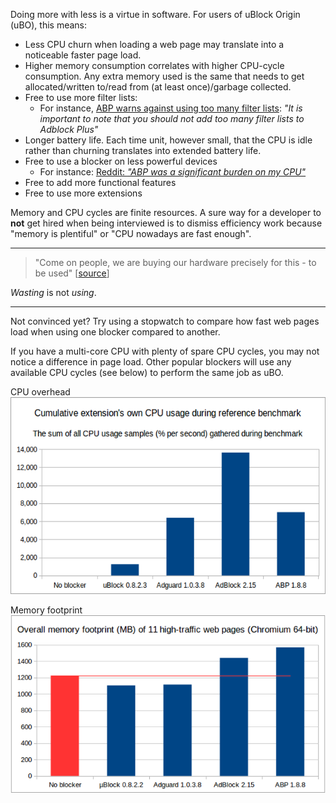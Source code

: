 Doing more with less is a virtue in software. For users of uBlock Origin (uBO), this means:

- Less CPU churn when loading a web page may translate into a noticeable faster page load.
- Higher memory consumption correlates with higher CPU-cycle consumption. Any extra memory used is the same that needs to get allocated/written to/read from (at least once)/garbage collected.
- Free to use more filter lists:
    - For instance, [ABP warns against using too many filter lists](https://adblockplus.org/en/getting_started#subscription): _"It is important to note that you should not add too many filter lists to Adblock Plus"_
- Longer battery life. Each time unit, however small, that the CPU is idle rather than churning translates into extended battery life.
- Free to use a blocker on less powerful devices
    - For instance: [Reddit: _"ABP was a significant burden on my CPU"_](https://www.reddit.com/r/chromeos/comments/298jh1/just_a_tip_try_out_%C2%B5block_for_your_adblocking/)
- Free to add more functional features
- Free to use more extensions

Memory and CPU cycles are finite resources. A sure way for a developer to **not** get hired when being interviewed is to dismiss efficiency work because "memory is plentiful" or "CPU nowadays are fast enough".

***

> "Come on people, we are buying our hardware precisely for this - to be used" [[source](https://news.ycombinator.com/item?id=8803595)]

_Wasting_ is not _using_.

***

Not convinced yet? Try using a stopwatch to compare how fast web pages load when using one blocker compared to another.

If you have a multi-core CPU with plenty of spare CPU cycles, you may not notice a difference in page load. Other popular blockers will use any available CPU cycles (see below) to perform the same job as uBO.

CPU overhead<br>
![CPU overhead](https://raw.githubusercontent.com/gorhill/uBlock/6c046ed95cd02d023453c66f766159f6410ae7f7/doc/benchmarks/cpu-usage-overall-chart-20141226.png)

Memory footprint<br>
![Memory overhead](https://raw.githubusercontent.com/gorhill/uBlock/6c046ed95cd02d023453c66f766159f6410ae7f7/doc/benchmarks/mem-usage-overall-chart-20141224.png)